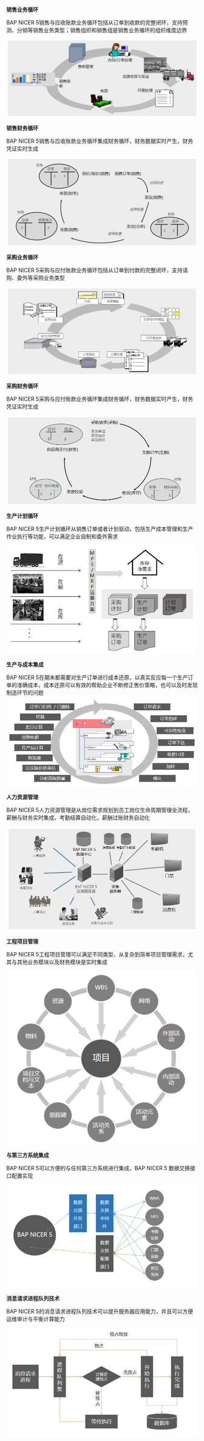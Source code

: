 **销售业务循环**

BAP NICER 5销售与应收账款业务循环包括从订单到收款的完整闭环，支持预测、分销等销售业务类型；销售组织和销售组是销售业务循环的组织维度边界

![img](BAP_NICER_5_images/9.png) 

**销售财务循环**

BAP NICER 5销售与应收账款业务循环集成财务循环，财务数据实时产生，财务凭证实时生成

![img](BAP_NICER_5_images/10.png) 

**采购业务循环**

BAP NICER 5采购与应付账款业务循环包括从订单到付款的完整闭环，支持请购、委外等采购业务类型

![img](BAP_NICER_5_images/11.png) 

**采购财务循环**

BAP NICER 5采购与应付账款业务循环集成财务循环，财务数据实时产生，财务凭证实时生成

![img](BAP_NICER_5_images/12.png) 

**生产计划循环**

BAP NICER 5生产计划循环从销售订单或者计划驱动，包括生产成本管理和生产作业执行等功能，可以满足企业自制和委外需求

![img](BAP_NICER_5_images/13.png) 

**生产与成本集成**

BAP NICER 5在期末都需要对生产订单进行成本还原，以真实反应每一个生产订单的准确成本，成本还原可以有效的帮助企业不断修正售价策略，也可以及时发现制造环节的问题![img](BAP_NICER_5_images/14.png)

**人力资源管理**

BAP NICER 5人力资源管理是从岗位需求规划到员工岗位生命周期管理全流程，薪酬与财务实时集成，考勤结算自动化，薪酬过账财务自动化

![img](BAP_NICER_5_images/15.png) 

**工程项目管理**

BAP NICER 5工程项目管理可以满足不同类型、从复杂到简单项目管理需求，尤其与其他业务模块以及财务模块是实时集成

![img](BAP_NICER_5_images/16.png) 

**与第三方系统集成**

BAP NICER 5可以方便的与任何第三方系统进行集成，BAP NICER 5 数据交换接口配置实现

![img](BAP_NICER_5_images/17.png) 

**消息请求进程队列技术**

BAP NICER 5的消息请求进程队列技术可以提升服务器应用能力，并且可以方便运维审计与平衡计算能力

![img](BAP_NICER_5_images/18.png)
